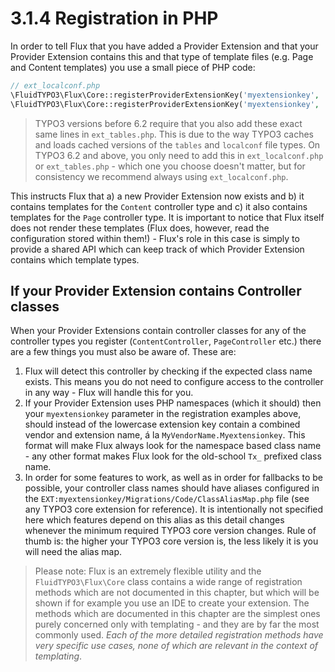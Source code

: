 3.1.4 Registration in PHP
=========================

In order to tell Flux that you have added a Provider Extension and that your Provider Extension contains this and that type of template files (e.g. Page and Content templates) you use a small piece of PHP code:

```php
// ext_localconf.php
\FluidTYPO3\Flux\Core::registerProviderExtensionKey('myextensionkey', 'Content');
\FluidTYPO3\Flux\Core::registerProviderExtensionKey('myextensionkey', 'Page');
```

> TYPO3 versions before 6.2 require that you also add these exact same lines in `ext_tables.php`. This is due to the way TYPO3 caches and loads cached versions of the `tables` and `localconf` file types. On TYPO3 6.2 and above, you only need to add this in `ext_localconf.php` or `ext_tables.php` - which one you choose doesn't matter, but for consistency we recommend always using `ext_localconf.php`.

This instructs Flux that a) a new Provider Extension now exists and b) it contains templates for the `Content` controller type and c) it also contains templates for the `Page` controller type. It is important to notice that Flux itself does not render these templates (Flux does, however, read the configuration stored within them!) - Flux's role in this case is simply to provide a shared API which can keep track of which Provider Extension contains which template types.

## If your Provider Extension contains Controller classes

When your Provider Extensions contain controller classes for any of the controller types you register (`ContentController`, `PageController` etc.) there are a few things you must also be aware of. These are:

1. Flux will detect this controller by checking if the expected class name exists. This means you do not need to configure access to the controller in any way - Flux will handle this for you.
2. If your Provider Extension uses PHP namespaces (which it should) then your `myextensionkey` parameter in the registration examples above, should instead of the lowercase extension key contain a combined vendor and extension name, á la `MyVendorName.Myextensionkey`. This format will make Flux always look for the namespace based class name - any other format makes Flux look for the old-school `Tx_` prefixed class name.
3. In order for some features to work, as well as in order for fallbacks to be possible, your controller class names should have aliases configured in the `EXT:myextensionkey/Migrations/Code/ClassAliasMap.php` file (see any TYPO3 core extension for reference). It is intentionally not specified here which features depend on this alias as this detail changes whenever the minimum required TYPO3 core version changes. Rule of thumb is: the higher your TYPO3 core version is, the less likely it is you will need the alias map.

> Please note: Flux is an extremely flexible utility and the `FluidTYPO3\Flux\Core` class contains a wide range of registration methods which are not documented in this chapter, but which will be shown if for example you use an IDE to create your extension. The methods which are documented in this chapter are the simplest ones purely concerned only with templating - and they are by far the most commonly used. *Each of the more detailed registration methods have very specific use cases, none of which are relevant in the context of templating*.
